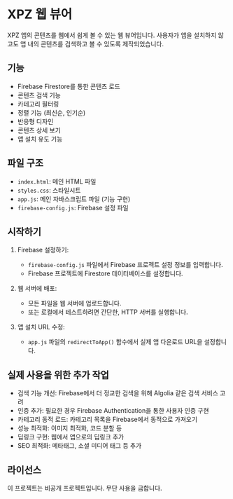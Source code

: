 # XPZ 웹 뷰어

XPZ 앱의 콘텐츠를 웹에서 쉽게 볼 수 있는 웹 뷰어입니다. 사용자가 앱을 설치하지 않고도 앱 내의 콘텐츠를 검색하고 볼 수 있도록 제작되었습니다.

## 기능

- Firebase Firestore를 통한 콘텐츠 로드
- 콘텐츠 검색 기능
- 카테고리 필터링
- 정렬 기능 (최신순, 인기순)
- 반응형 디자인
- 콘텐츠 상세 보기
- 앱 설치 유도 기능

## 파일 구조

- `index.html`: 메인 HTML 파일
- `styles.css`: 스타일시트
- `app.js`: 메인 자바스크립트 파일 (기능 구현)
- `firebase-config.js`: Firebase 설정 파일

## 시작하기

1. Firebase 설정하기:
   - `firebase-config.js` 파일에서 Firebase 프로젝트 설정 정보를 입력합니다.
   - Firebase 프로젝트에 Firestore 데이터베이스를 설정합니다.

2. 웹 서버에 배포:
   - 모든 파일을 웹 서버에 업로드합니다.
   - 또는 로컬에서 테스트하려면 간단한, HTTP 서버를 실행합니다.

3. 앱 설치 URL 수정:
   - `app.js` 파일의 `redirectToApp()` 함수에서 실제 앱 다운로드 URL을 설정합니다.

## 실제 사용을 위한 추가 작업

- 검색 기능 개선: Firebase에서 더 정교한 검색을 위해 Algolia 같은 검색 서비스 고려
- 인증 추가: 필요한 경우 Firebase Authentication을 통한 사용자 인증 구현
- 카테고리 동적 로드: 카테고리 목록을 Firebase에서 동적으로 가져오기
- 성능 최적화: 이미지 최적화, 코드 분할 등
- 딥링크 구현: 웹에서 앱으로의 딥링크 추가
- SEO 최적화: 메타태그, 소셜 미디어 태그 등 추가

## 라이선스

이 프로젝트는 비공개 프로젝트입니다. 무단 사용을 금합니다. 